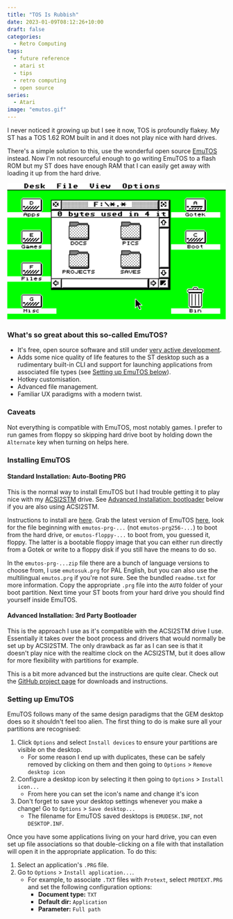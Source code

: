 ```yaml
---
title: "TOS Is Rubbish"
date: 2023-01-09T08:12:26+10:00
draft: false
categories:
  - Retro Computing
tags:
  - future reference
  - atari st
  - tips
  - retro computing
  - open source
series:
  - Atari
image: "emutos.gif"
---
```


I never noticed it growing up but I see it now, TOS is profoundly flakey. My ST has a TOS 1.62 ROM built in and it does not play nice with hard drives.

There's a simple solution to this, use the wonderful open source [EmuTOS](https://github.com/emutos/emutos) instead. Now I'm not resourceful enough to go writing EmuTOS to a flash ROM but my ST does have enough RAM that I can easily get away with loading it up from the hard drive.

<!--more-->

![Looks familiar, feels familiar](emutos.gif)

### What's so great about this so-called EmuTOS?
- It's free, open source software and still under [very active development](https://github.com/emutos/emutos/commits/master).
- Adds some nice quality of life features to the ST desktop such as a rudimentary built-in CLI and support for launching applications from associated file types (see [Setting up EmuTOS below](#setting-up-emutos)).
- Hotkey customisation.
- Advanced file management.
- Familiar UX paradigms with a modern twist.

### Caveats
Not everything is compatible with EmuTOS, most notably games. I prefer to run games from floppy so skipping hard drive boot by holding down the `Alternate` key when turning on helps here.

### Installing EmuTOS
#### Standard Installation: Auto-Booting PRG
This is the normal way to install EmuTOS but I had trouble getting it to play nice with my [ACSI2STM](https://github.com/retro16/acsi2stm) drive. See [Advanced Installation: bootloader](#advanced-installation-bootloader) below if you are also using ACSI2STM.

Instructions to install are [here](https://emutos.github.io/manual/#installation). Grab the latest version of EmuTOS [here](https://sourceforge.net/projects/emutos/files/emutos/), look for the file beginning with `emutos-prg-...` (not `emutos-prg256-...`) to boot from the hard drive, or `emutos-floppy-...` to boot from, you guessed it, floppy. The latter is a bootable floppy image that you can either run directly from a Gotek or write to a floppy disk if you still have the means to do so.

In the `emutos-prg-...zip` file there are a bunch of language versions to choose from, I use `emutosuk.prg` for PAL English, but you can also use the multilingual `emutos.prg` if you're not sure. See the bundled `readme.txt` for more information. Copy the appropriate `.prg` file into the `AUTO` folder of your boot partition. Next time your ST boots from your hard drive you should find yourself inside EmuTOS.

#### Advanced Installation: 3rd Party Bootloader
This is the approach I use as it's compatible with the ACSI2STM drive I use. Essentially it takes over the boot process and drivers that would normally be set up by ACSI2STM. The only drawback as far as I can see is that it doesn't play nice with the realtime clock on the ACSI2STM, but it does allow for more flexibility with partitions for example.

This is a bit more advanced but the instructions are quite clear. Check out the [GitHub project page](https://github.com/czietz/emutos-bootloader) for downloads and instructions.

### Setting up EmuTOS
EmuTOS follows many of the same design paradigms that the GEM desktop does so it shouldn't feel too alien. The first thing to do is make sure all your partitions are recognised:
1. Click `Options` and select `Install devices` to ensure your partitions are visible on the desktop.
    - For some reason I end up with duplicates, these can be safely removed by clicking on them and then going to `Options` > `Remove desktop icon`
3. Configure a desktop icon by selecting it then going to `Options` > `Install icon...`
    - From here you can set the icon's name and change it's icon
4. Don't forget to save your desktop settings whenever you make a change! Go to `Options` > `Save desktop...`
    - The filename for EmuTOS saved desktops is `EMUDESK.INF`, not `DESKTOP.INF`.

Once you have some applications living on your hard drive, you can even set up file associations so that double-clicking on a file with that installation will open it in the appropriate application. To do this:
1. Select an application's `.PRG` file.
2. Go to `Options` > `Install application...`.
    - For example, to associate `.TXT` files with `Protext`, select `PROTEXT.PRG` and set the following configuration options:
        - **Document type:** `TXT`
        - **Default dir:** `Application`
        - **Parameter:** `Full path`